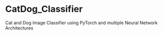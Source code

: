 # CatDog_Classifier
Cat and Dog Image Classifier using PyTorch and multiple Neural Network Architectures
